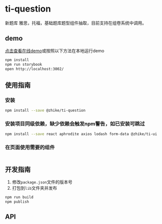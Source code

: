 # ti-question
新题库 雅思，托福，基础题库题型组件抽取，目前支持在组卷系统中调用。

## demo

[点击查看在线demo](https://zhike-team.github.io/ti-question/)或按照以下方法在本地运行demo

```bash
npm install
npm run storybook
open http://localhost:3002/
```

## 使用指南

### 安装

```bash
npm install --save @zhike/ti-question
```

### 安装项目同级依赖，缺少依赖会触发npm警告，如已安装可跳过

```bash
npm install --save react aphrodite axios lodash form-data @zhike/ti-ui
```

### 在页面使用需要的组件

```javascript

```

## 开发指南

1. 修改`package.json`文件的版本号
2. 打包到`lib`文件夹并发布

```bash
npm run build
npm publish
```

## API

